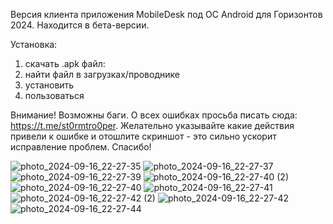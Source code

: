 Версия клиента приложения MobileDesk под ОС Android для Горизонтов 2024.
Находится в бета-версии.

Установка:
1) скачать .apk файл: 
2) найти файл в загрузках/проводнике
3) установить
4) пользоваться

Внимание! Возможны баги. О всех ошибках просьба писать сюда: https://t.me/st0rmtro0per. 
Желательно указывайте какие действия привели к ошибке и отошлите скриншот - это сильно ускорит исправление проблем. Спасибо!

![photo_2024-09-16_22-27-35](https://github.com/user-attachments/assets/444538a3-d054-4ad8-9a3c-3c6d596310c3)
![photo_2024-09-16_22-27-37](https://github.com/user-attachments/assets/ca705906-8e61-4a66-b44a-1fb7c1573da4)
![photo_2024-09-16_22-27-39](https://github.com/user-attachments/assets/79dbddc3-3b06-49b9-9b0b-ab64dfda8966)
![photo_2024-09-16_22-27-40 (2)](https://github.com/user-attachments/assets/8c07b085-0fd1-4fe1-bbd2-48cc148de308)
![photo_2024-09-16_22-27-40](https://github.com/user-attachments/assets/8ebd8f11-2cca-48b1-886a-43dc534e65b8)
![photo_2024-09-16_22-27-41](https://github.com/user-attachments/assets/8b406549-1a2c-4732-872c-eda0f155675e)
![photo_2024-09-16_22-27-42 (2)](https://github.com/user-attachments/assets/8e02aeeb-663a-49b2-b9ec-74c1df1ca72e)
![photo_2024-09-16_22-27-42](https://github.com/user-attachments/assets/f16ed651-e225-4fd0-b939-35f01bd037c4)
![photo_2024-09-16_22-27-44](https://github.com/user-attachments/assets/0581ce0c-9495-4e98-b33c-0764f5d6b87b)

